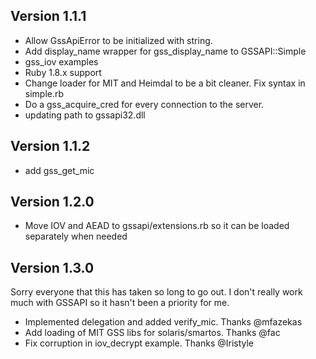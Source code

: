## Version 1.1.1
  * Allow GssApiError to be initialized with string.
  * Add display_name wrapper for gss_display_name to GSSAPI::Simple
  * gss_iov examples
  * Ruby 1.8.x support
  * Change loader for MIT and Heimdal to be a bit cleaner. Fix syntax in simple.rb
  * Do a gss_acquire_cred for every connection to the server.
  * updating path to gssapi32.dll

## Version 1.1.2
  * add gss_get_mic

## Version 1.2.0
  * Move IOV and AEAD to gssapi/extensions.rb so it can be loaded separately when needed

## Version 1.3.0

Sorry everyone that this has taken so long to go out. I don't really work much
with GSSAPI so it hasn't been a priority for me.

  * Implemented delegation and added verify_mic. Thanks @mfazekas
  * Add loading of MIT GSS libs for solaris/smartos. Thanks @fac
  * Fix corruption in iov_decrypt example. Thanks @Iristyle
